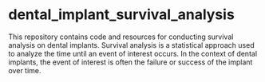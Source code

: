 # dental_implant_survival_analysis
This repository contains code and resources for conducting survival analysis on dental implants. Survival analysis is a statistical approach used to analyze the time until an event of interest occurs. In the context of dental implants, the event of interest is often the failure or success of the implant over time.

